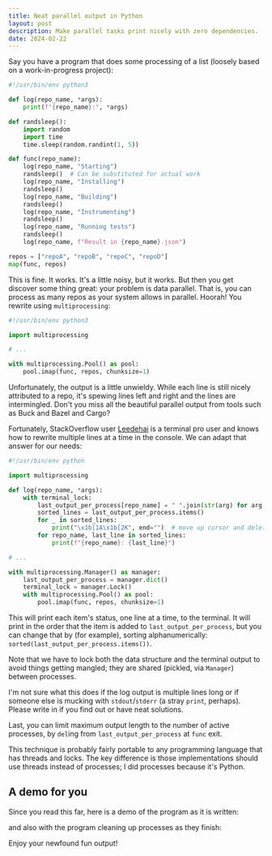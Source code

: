 ```yaml
---
title: Neat parallel output in Python
layout: post
description: Make parallel tasks print nicely with zero dependencies.
date: 2024-02-22
---
```


Say you have a program that does some processing of a list (loosely based on a
work-in-progress project):

```python
#!/usr/bin/env python3

def log(repo_name, *args):
    print(f"{repo_name}:", *args)

def randsleep():
    import random
    import time
    time.sleep(random.randint(1, 5))

def func(repo_name):
    log(repo_name, "Starting")
    randsleep()  # Can be substituted for actual work
    log(repo_name, "Installing")
    randsleep()
    log(repo_name, "Building")
    randsleep()
    log(repo_name, "Instrumenting")
    randsleep()
    log(repo_name, "Running tests")
    randsleep()
    log(repo_name, f"Result in {repo_name}.json")

repos = ["repoA", "repoB", "repoC", "repoD"]
map(func, repos)
```

This is fine. It works. It's a little noisy, but it works. But then you get
discover some thing great: your problem is data parallel. That is, you can
process as many repos as your system allows in parallel. Hoorah! You rewrite
using `multiprocessing`:

```python
#!/usr/bin/env python3

import multiprocessing

# ...

with multiprocessing.Pool() as pool:
    pool.imap(func, repos, chunksize=1)
```

Unfortunately, the output is a little unwieldy. While each line is still nicely
attributed to a repo, it's spewing lines left and right and the lines are
intermingled. Don't you miss all the beautiful parallel output from tools such
as Buck and Bazel and Cargo?

Fortunately, StackOverflow user [Leedehai][Leedehai] is a terminal pro user and
knows how to rewrite multiple lines at a time in the console. We can adapt that
answer for our needs:

[Leedehai]: https://stackoverflow.com/questions/6840420/rewrite-multiple-lines-in-the-console/59147732#59147732

```python
#!/usr/bin/env python

import multiprocessing

def log(repo_name, *args):
    with terminal_lock:
        last_output_per_process[repo_name] = " ".join(str(arg) for arg in args)
        sorted_lines = last_output_per_process.items()
        for _ in sorted_lines:
            print("\x1b[1A\x1b[2K", end="")  # move up cursor and delete whole line
        for repo_name, last_line in sorted_lines:
            print(f"{repo_name}: {last_line}")

# ...

with multiprocessing.Manager() as manager:
    last_output_per_process = manager.dict()
    terminal_lock = manager.Lock()
    with multiprocessing.Pool() as pool:
        pool.imap(func, repos, chunksize=1)
```

This will print each item's status, one line at a time, to the terminal. It
will print in the order that the item is added to `last_output_per_process`,
but you can change that by (for example), sorting alphanumerically:
`sorted(last_output_per_process.items())`.

Note that we have to lock both the data structure and the terminal output to
avoid things getting mangled; they are shared (pickled, via `Manager`) between
processes.

I'm not sure what this does if the log output is multiple lines long or if
someone else is mucking with `stdout`/`stderr` (a stray `print`, perhaps).
Please write in if you find out or have neat solutions.

Last, you can limit maximum output length to the number of active processes, by
`del`ing from `last_output_per_process` at `func` exit.

This technique is probably fairly portable to any programming language that has
threads and locks. The key difference is those implementations should use
threads instead of processes; I did processes because it's Python.

## A demo for you

Since you read this far, here is a demo of the program as it is written:

<script async id="asciicast-Xgwj7Jpk3nWUM596jjH2jWay5" src="https://asciinema.org/a/Xgwj7Jpk3nWUM596jjH2jWay5.js"></script>

and also with the program cleaning up processes as they finish:

<script async id="asciicast-ipLlGw70veSS7UARJUdyYs4pG" src="https://asciinema.org/a/ipLlGw70veSS7UARJUdyYs4pG.js"></script>

Enjoy your newfound fun output!
